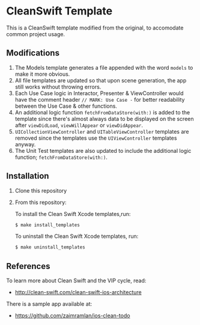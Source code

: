 # CleanSwift Template

This is a CleanSwift template modified from the original, to accomodate common project usage.

## Modifications

1. The Models template generates a file appended with the word `models` to make it more obvious.
1. All file templates are updated so that upon scene generation, the app still works without throwing errors.
1. Each Use Case logic in Interactor, Presenter & ViewController would have the comment header `// MARK: Use Case -` for better readability between the Use Case & other functions.
1. An additional logic function `fetchFromDataStore(with:)` is added to the template since there's almost always data to be displayed on the screen after `viewDidLoad`, `viewWillAppear` or `viewDidAppear`.
1. `UICollectionViewController` and `UITableViewController` templates are removed since the templates use the `UIViewController` templates anyway.
1. The Unit Test templates are also updated to include the additional logic function; `fetchFromDataStore(with:)`.

## Installation

1. Clone this repository
1. From this repository:  

    To install the Clean Swift Xcode templates,run:
    ```bash
    $ make install_templates
    ```

    To uninstall the Clean Swift Xcode templates, run:
    ```bash
    $ make uninstall_templates
    ```

## References

To learn more about Clean Swift and the VIP cycle, read:

- http://clean-swift.com/clean-swift-ios-architecture

There is a sample app available at:

- https://github.com/zaimramlan/ios-clean-todo
